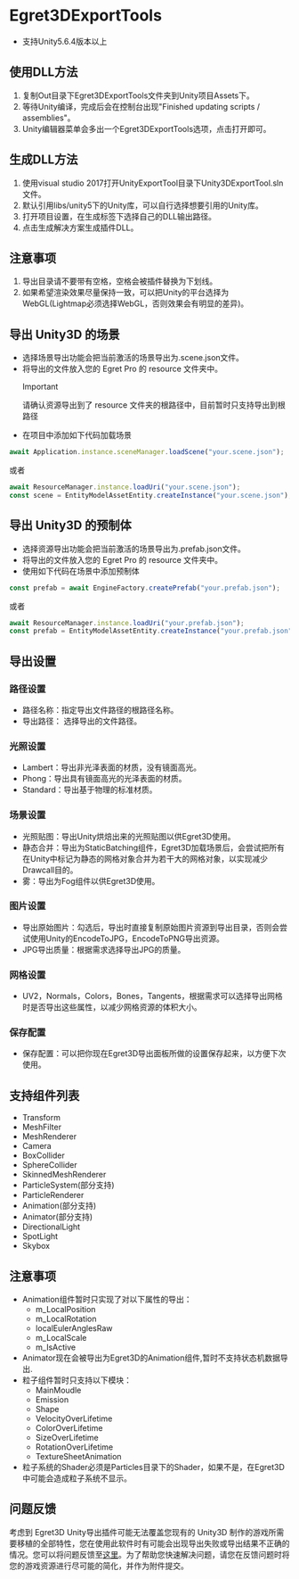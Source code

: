 # Egret3DExportTools
* 支持Unity5.6.4版本以上

## 使用DLL方法
1. 复制Out目录下Egret3DExportTools文件夹到Unity项目Assets下。
2. 等待Unity编译，完成后会在控制台出现"Finished updating scripts / assemblies"。
3. Unity编辑器菜单会多出一个Egret3DExportTools选项，点击打开即可。

## 生成DLL方法
1. 使用visual studio 2017打开UnityExportTool目录下Unity3DExportTool.sln文件。
2. 默认引用libs/unity5下的Unity库，可以自行选择想要引用的Unity库。
3. 打开项目设置，在生成标签下选择自己的DLL输出路径。
4. 点击生成解决方案生成插件DLL。

## 注意事项
1. 导出目录请不要带有空格，空格会被插件替换为下划线。
3. 如果希望渲染效果尽量保持一致，可以把Unity的平台选择为WebGL(Lightmap必须选择WebGL，否则效果会有明显的差异)。

## 导出 Unity3D 的场景

* 选择场景导出功能会把当前激活的场景导出为.scene.json文件。
* 将导出的文件放入您的 Egret Pro 的 resource 文件夹中。
    > [!IMPORTANT]
    > 请确认资源导出到了 resource 文件夹的根路径中，目前暂时只支持导出到根路径
* 在项目中添加如下代码加载场景
```typescript
await Application.instance.sceneManager.loadScene("your.scene.json");
```
或者
```typescript
await ResourceManager.instance.loadUri("your.scene.json");
const scene = EntityModelAssetEntity.createInstance("your.scene.json");
```


## 导出 Unity3D 的预制体

* 选择资源导出功能会把当前激活的场景导出为.prefab.json文件。
* 将导出的文件放入您的 Egret Pro 的 resource 文件夹中。
* 使用如下代码在场景中添加预制体
```typescript
const prefab = await EngineFactory.createPrefab("your.prefab.json");
```
或者
```typescript
await ResourceManager.instance.loadUri("your.prefab.json");
const prefab = EntityModelAssetEntity.createInstance("your.prefab.json");
```

## 导出设置

### 路径设置
* 路径名称：指定导出文件路径的根路径名称。
* 导出路径： 选择导出的文件路径。

### 光照设置
* Lambert：导出非光泽表面的材质，没有镜面高光。
* Phong：导出具有镜面高光的光泽表面的材质。
* Standard：导出基于物理的标准材质。

### 场景设置
* 光照贴图：导出Unity烘焙出来的光照贴图以供Egret3D使用。
* 静态合并：导出为StaticBatching组件，Egret3D加载场景后，会尝试把所有在Unity中标记为静态的网格对象合并为若干大的网格对象，以实现减少Drawcall目的。
* 雾：导出为Fog组件以供Egret3D使用。

### 图片设置
* 导出原始图片：勾选后，导出时直接复制原始图片资源到导出目录，否则会尝试使用Unity的EncodeToJPG，EncodeToPNG导出资源。
* JPG导出质量：根据需求选择导出JPG的质量。

### 网格设置
* UV2，Normals，Colors，Bones，Tangents，根据需求可以选择导出网格时是否导出这些属性，以减少网格资源的体积大小。

### 保存配置
* 保存配置：可以把你现在Egret3D导出面板所做的设置保存起来，以方便下次使用。

## 支持组件列表
* Transform
* MeshFilter
* MeshRenderer
* Camera
* BoxCollider
* SphereCollider
* SkinnedMeshRenderer
* ParticleSystem(部分支持)
* ParticleRenderer
* Animation(部分支持)
* Animator(部分支持)
* DirectionalLight
* SpotLight
* Skybox

## 注意事项

* Animation组件暂时只实现了对以下属性的导出：
    * m_LocalPosition
    * m_LocalRotation
    * localEulerAnglesRaw
    * m_LocalScale
    * m_IsActive
* Animator现在会被导出为Egret3D的Animation组件,暂时不支持状态机数据导出.
* 粒子组件暂时只支持以下模块：
    * MainMoudle
    * Emission
    * Shape
    * VelocityOverLifetime
    * ColorOverLifetime
    * SizeOverLifetime
    * RotationOverLifetime
    * TextureSheetAnimation
* 粒子系统的Shader必须是Particles目录下的Shader，如果不是，在Egret3D中可能会造成粒子系统不显示。

## 问题反馈

考虑到 Egret3D Unity导出插件可能无法覆盖您现有的 Unity3D 制作的游戏所需要移植的全部特性，您在使用此软件时有可能会出现导出失败或导出结果不正确的情况。您可以将问题反馈至[这里](https://github.com/egret-labs/egret3d-unityplugin/issues)。为了帮助您快速解决问题，请您在反馈问题时将您的游戏资源进行尽可能的简化，并作为附件提交。